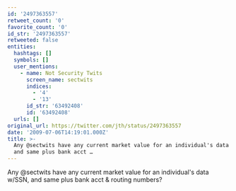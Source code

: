 ```yaml
---
id: '2497363557'
retweet_count: '0'
favorite_count: '0'
id_str: '2497363557'
retweeted: false
entities:
  hashtags: []
  symbols: []
  user_mentions:
    - name: Not Security Twits
      screen_name: sectwits
      indices:
        - '4'
        - '13'
      id_str: '63492408'
      id: '63492408'
  urls: []
original_url: https://twitter.com/jth/status/2497363557
date: '2009-07-06T14:19:01.000Z'
title: >-
  Any @sectwits have any current market value for an individual's data w/SSN,
  and same plus bank acct …
---
```


Any @sectwits have any current market value for an individual's data w/SSN, and same plus bank acct & routing numbers?
